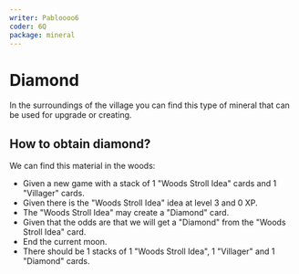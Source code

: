 ```yaml
---
writer: Pabloooo6
coder: 6Q
package: mineral
---
```


# Diamond

In the surroundings of the village you can
find this type of mineral that can be used
for upgrade or creating.

## How to obtain diamond?

We can find this material in the woods:

 * Given a new game with a stack of 1 "Woods Stroll Idea" cards and 1 "Villager" cards.
 * Given there is the "Woods Stroll Idea" idea at level 3 and 0 XP.
 * The "Woods Stroll Idea" may create a "Diamond" card.
 * Given that the odds are that we will get a "Diamond" from the "Woods Stroll Idea" card.
 * End the current moon.
 * There should be 1 stacks of 1 "Woods Stroll Idea", 1 "Villager" and 1 "Diamond" cards.
